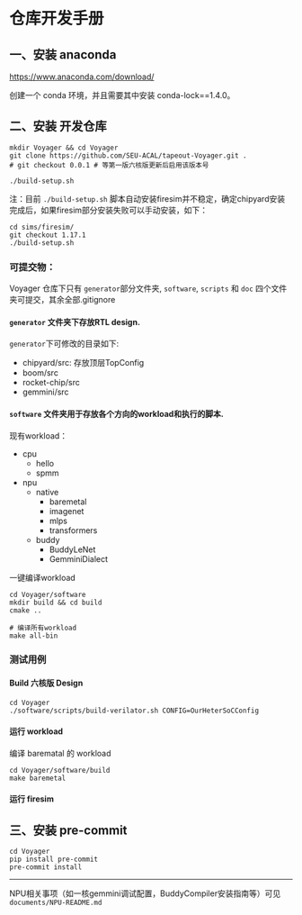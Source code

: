 # 仓库开发手册

## 一、安装 anaconda

https://www.anaconda.com/download/

创建一个 conda 环境，并且需要其中安装 conda-lock==1.4.0。

## 二、安装 开发仓库

```
mkdir Voyager && cd Voyager 
git clone https://github.com/SEU-ACAL/tapeout-Voyager.git .
# git checkout 0.0.1 # 等第一版六核版更新后启用该版本号

./build-setup.sh
```
注：目前 `./build-setup.sh` 脚本自动安装firesim并不稳定，确定chipyard安装完成后，如果firesim部分安装失败可以手动安装，如下：
```
cd sims/firesim/
git checkout 1.17.1
./build-setup.sh
```

### 可提交物：

Voyager 仓库下只有 `generator`部分文件夹, `software`, `scripts` 和 `doc` 四个文件夹可提交，其余全部.gitignore

#### `generator` 文件夹下存放RTL design.
`generator`下可修改的目录如下:
- chipyard/src: 存放顶层TopConfig
- boom/src
- rocket-chip/src
- gemmini/src

#### `software` 文件夹用于存放各个方向的workload和执行的脚本.
现有workload：
- cpu
    - hello
    - spmm
- npu 
    - native
        - baremetal
        - imagenet
        - mlps
        - transformers
    - buddy
        - BuddyLeNet
        - GemminiDialect


一键编译workload

```
cd Voyager/software
mkdir build && cd build 
cmake ..

# 编译所有workload
make all-bin
```

### 测试用例
#### Build 六核版 Design
```
cd Voyager
./software/scripts/build-verilator.sh CONFIG=OurHeterSoCConfig
```

#### 运行 workload  
编译 barematal 的 workload
```
cd Voyager/software/build
make baremetal
```

#### 运行 firesim


## 三、安装 pre-commit
```
cd Voyager 
pip install pre-commit
pre-commit install
```

---
NPU相关事项（如一核gemmini调试配置，BuddyCompiler安装指南等）可见`documents/NPU-README.md`